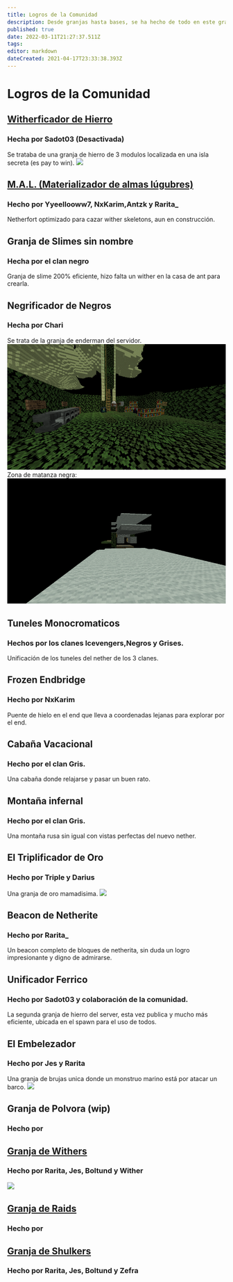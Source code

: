 ```yaml
---
title: Logros de la Comunidad
description: Desde granjas hasta bases, se ha hecho de todo en este gran mundo, esta pagina es para conmemorarlo
published: true
date: 2022-03-11T21:27:37.511Z
tags: 
editor: markdown
dateCreated: 2021-04-17T23:33:38.393Z
---
```


# Logros de la Comunidad



## [**Witherficador de Hierro**](/comunidad/logros/witherhierro)
### Hecha por Sadot03 (Desactivada)
Se trataba de una granja de hierro de 3 modulos localizada en una isla secreta (es pay to win).
![](https://cdn.discordapp.com/attachments/556529167529803776/624750257669931039/2019-09-14_22.png)

## [**M.A.L. (Materializador de almas lúgubres)**](/comunidad/logros/mal)
### Hecho por Yyeellooww7, NxKarim,Antzk y Rarita_
Netherfort optimizado para cazar wither skeletons, aun en construcción.

## Granja de Slimes sin nombre
### Hecha por el clan negro
Granja de slime 200% eficiente, hizo falta un wither en la casa de ant para crearla.

## Negrificador de Negros 
### Hecha por Chari
Se trata de la granja de enderman del servidor.
![negrificador2.png](/img/negrificador2.png)
Zona de matanza negra:
![negrificador1.png](/img/negrificador1.png)

## Tuneles Monocromaticos
### Hechos por los clanes Icevengers,Negros y Grises.
Unificación de los tuneles del nether de los 3 clanes.

## Frozen Endbridge
### Hecho por NxKarim
Puente de hielo en el end que lleva a coordenadas lejanas para explorar por el end.

## Cabaña Vacacional
### Hecho por el clan Gris.
Una cabaña donde relajarse y pasar un buen rato.

## Montaña infernal
### Hecho por el clan Gris.
Una montaña rusa sin igual con vistas perfectas del nuevo nether.

## El Triplificador de Oro
### Hecho por Triple y Darius
Una granja de oro mamadisima.
![](https://cdn.discordapp.com/attachments/498247945926475795/874446392033161256/unknown.png)

## **Beacon de Netherite**
### Hecho por Rarita_
Un beacon completo de bloques de netherita, sin duda un logro impresionante y digno de admirarse.


## **Unificador Ferrico**
### Hecho por Sadot03 y colaboración de la comunidad.
La segunda granja de hierro del server, esta vez publica y mucho más eficiente, ubicada en el spawn para el uso de todos.

## **El Embelezador**
### Hecho por Jes y Rarita
Una granja de brujas unica donde un monstruo marino está por atacar un barco.
![](https://cdn.discordapp.com/attachments/498247945926475795/874451819567415366/unknown.png)

## Granja de Polvora (wip)
### Hecho por

## [**Granja de Withers**](/comunidad/logros/gwithers)
### Hecho por Rarita, Jes, Boltund y Wither
![](https://cdn.discordapp.com/attachments/498247945926475795/874446381069266994/unknown.png)

## [**Granja de Raids**](/comunidad/logros/graids)
### Hecho por

## [**Granja de Shulkers**](/comunidad/logros/gshulkers)
### Hecho por Rarita, Jes, Boltund y Zefra
